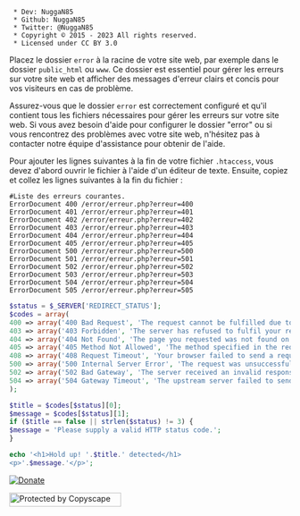 ```
 * Dev: NuggaN85
 * Github: NuggaN85
 * Twitter: @NuggaN85
 * Copyright © 2015 - 2023 All rights reserved.
 * Licensed under CC BY 3.0
```

Placez le dossier `error` à la racine de votre site web, par exemple dans le dossier `public_html` ou `www`. Ce dossier est essentiel pour gérer les erreurs sur votre site web et afficher des messages d'erreur clairs et concis pour vos visiteurs en cas de problème.

Assurez-vous que le dossier `error` est correctement configuré et qu'il contient tous les fichiers nécessaires pour gérer les erreurs sur votre site web. Si vous avez besoin d'aide pour configurer le dossier "error" ou si vous rencontrez des problèmes avec votre site web, n'hésitez pas à contacter notre équipe d'assistance pour obtenir de l'aide.

Pour ajouter les lignes suivantes à la fin de votre fichier `.htaccess`, vous devez d'abord ouvrir le fichier à l'aide d'un éditeur de texte. Ensuite, copiez et collez les lignes suivantes à la fin du fichier :

```
#Liste des erreurs courantes.
ErrorDocument 400 /error/erreur.php?erreur=400
ErrorDocument 401 /error/erreur.php?erreur=401
ErrorDocument 402 /error/erreur.php?erreur=402
ErrorDocument 403 /error/erreur.php?erreur=403
ErrorDocument 404 /error/erreur.php?erreur=404
ErrorDocument 405 /error/erreur.php?erreur=405
ErrorDocument 500 /error/erreur.php?erreur=500
ErrorDocument 501 /error/erreur.php?erreur=501
ErrorDocument 502 /error/erreur.php?erreur=502
ErrorDocument 503 /error/erreur.php?erreur=503
ErrorDocument 504 /error/erreur.php?erreur=504
ErrorDocument 505 /error/erreur.php?erreur=505
```

```PHP
$status = $_SERVER['REDIRECT_STATUS'];
$codes = array(
400 => array('400 Bad Request', 'The request cannot be fulfilled due to bad syntax.'),
403 => array('403 Forbidden', 'The server has refused to fulfil your request.'),
404 => array('404 Not Found', 'The page you requested was not found on this server.'),
405 => array('405 Method Not Allowed', 'The method specified in the request is not allowed for the specified resource.'),
408 => array('408 Request Timeout', 'Your browser failed to send a request in the time allowed by the server.'),
500 => array('500 Internal Server Error', 'The request was unsuccessful due to an unexpected condition encountered by the server.'),
502 => array('502 Bad Gateway', 'The server received an invalid response while trying to carry out the request.'),
504 => array('504 Gateway Timeout', 'The upstream server failed to send a request in the time allowed by the server.'),
);

$title = $codes[$status][0];
$message = $codes[$status][1];
if ($title == false || strlen($status) != 3) {
$message = 'Please supply a valid HTTP status code.';
}

echo '<h1>Hold up! '.$title.' detected</h1>
<p>'.$message.'</p>';
```

[![Donate](https://img.shields.io/badge/paypal-donate-yellow.svg?style=flat)](https://www.paypal.me/nuggan85)

<a target="_blank" href="http://www.copyscape.com/"><img src="http://banners.copyscape.com/img/copyscape-banner-white-200x25.png" width="200" height="25" border="0" alt="Protected by Copyscape" title="Protected by Copyscape Plagiarism Checker - Do not copy content from this page." /></a>
